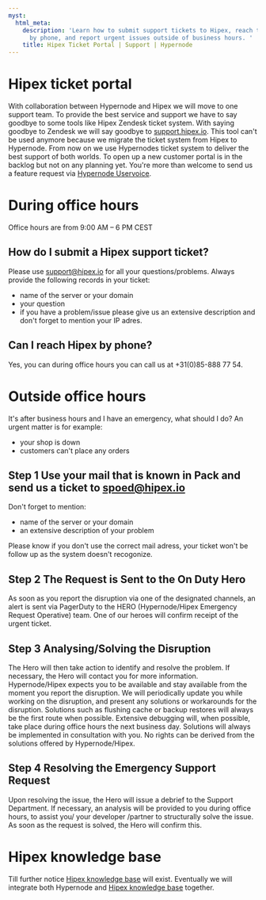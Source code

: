 ```yaml
---
myst:
  html_meta:
    description: 'Learn how to submit support tickets to Hipex, reach the company
      by phone, and report urgent issues outside of business hours. '
    title: Hipex Ticket Portal | Support | Hypernode
---
```


# Hipex ticket portal

With collaboration between Hypernode and Hipex we will move to one support team. To provide the best service and support we have to say goodbye to some tools like Hipex Zendesk ticket system. With saying goodbye to Zendesk we will say goodbye to [support.hipex.io](https://support.hipex.io). This tool can't be used anymore because we migrate the ticket system from Hipex to Hypernode. From now on we use Hypernodes ticket system to deliver the best support of both worlds. To open up a new customer portal is in the backlog but not on any planning yet. You're more than welcome to send us a feature request via [Hypernode Uservoice](https://hypernode.uservoice.com/).

# During office hours

Office hours are from 9:00 AM – 6 PM CEST

## How do I submit a Hipex support ticket?

Please use [support@hipex.io](mailto:support@hipex.io) for all your questions/problems. Always provide the following records in your ticket:

- name of the server or your domain
- your question
- if you have a problem/issue please give us an extensive description and don't forget to mention your IP adres.

## Can I reach Hipex by phone?

Yes, you can during office hours you can call us at +31(0)85-888 77 54.

# Outside office hours

It's after business hours and I have an emergency, what should I do?
An urgent matter is for example:

- your shop is down
- customers can't place any orders

## Step 1 Use your mail that is known in Pack and send us a ticket to spoed@hipex.io

Don't forget to mention:

- name of the server or your domain
- an extensive description of your problem

Please know if you don't use the correct mail adress, your ticket won't be follow up as the system doesn't recogonize.

## Step 2 The Request is Sent to the On Duty Hero

As soon as you report the disruption via one of the designated channels, an alert is sent via PagerDuty to the HERO (Hypernode/Hipex Emergency Request Operative) team. One of our heroes will confirm receipt of the urgent ticket.

## Step 3 Analysing/Solving the Disruption

The Hero will then take action to identify and resolve the problem.
If necessary, the Hero will contact you for more information. Hypernode/Hipex expects you to be available and stay available from the moment you report the disruption.
We will periodically update you while working on the disruption, and present any solutions or workarounds for the disruption.
Solutions such as flushing cache or backup restores will always be the first route when possible. Extensive debugging will, when possible, take place during office hours the next business day. Solutions will always be implemented in consultation with you.
No rights can be derived from the solutions offered by Hypernode/Hipex.

## Step 4 Resolving the Emergency Support Request

Upon resolving the issue, the Hero will issue a debrief to the Support Department. If necessary, an analysis will be provided to you during office hours, to assist you/ your developer /partner to structurally solve the issue. As soon as the request is solved, the Hero will confirm this.

# Hipex knowledge base

Till further notice [Hipex knowledge base](https://www.hipex.io/docs/nl/) will exist. Eventually we will integrate both Hypernode and [Hipex knowledge base](https://www.hipex.io/docs/nl/) together.
